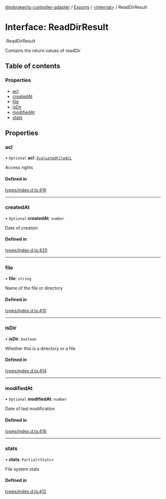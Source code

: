 [@iobroker/js-controller-adapter](../README.md) / [Exports](../modules.md) / [<internal\>](../modules/internal_.md) / ReadDirResult

# Interface: ReadDirResult

[<internal>](../modules/internal_.md).ReadDirResult

Contains the return values of readDir

## Table of contents

### Properties

- [acl](internal_.ReadDirResult.md#acl)
- [createdAt](internal_.ReadDirResult.md#createdat)
- [file](internal_.ReadDirResult.md#file)
- [isDir](internal_.ReadDirResult.md#isdir)
- [modifiedAt](internal_.ReadDirResult.md#modifiedat)
- [stats](internal_.ReadDirResult.md#stats)

## Properties

### acl

• `Optional` **acl**: [`EvaluatedFileACL`](internal_.EvaluatedFileACL.md)

Access rights

#### Defined in

[types/index.d.ts:416](https://github.com/ioBroker/ioBroker.js-controller/blob/9c08dda8/packages/types/index.d.ts#L416)

___

### createdAt

• `Optional` **createdAt**: `number`

Date of creation

#### Defined in

[types/index.d.ts:420](https://github.com/ioBroker/ioBroker.js-controller/blob/9c08dda8/packages/types/index.d.ts#L420)

___

### file

• **file**: `string`

Name of the file or directory

#### Defined in

[types/index.d.ts:410](https://github.com/ioBroker/ioBroker.js-controller/blob/9c08dda8/packages/types/index.d.ts#L410)

___

### isDir

• **isDir**: `boolean`

Whether this is a directory or a file

#### Defined in

[types/index.d.ts:414](https://github.com/ioBroker/ioBroker.js-controller/blob/9c08dda8/packages/types/index.d.ts#L414)

___

### modifiedAt

• `Optional` **modifiedAt**: `number`

Date of last modification

#### Defined in

[types/index.d.ts:418](https://github.com/ioBroker/ioBroker.js-controller/blob/9c08dda8/packages/types/index.d.ts#L418)

___

### stats

• **stats**: `Partial`<`Stats`\>

File system stats

#### Defined in

[types/index.d.ts:412](https://github.com/ioBroker/ioBroker.js-controller/blob/9c08dda8/packages/types/index.d.ts#L412)
